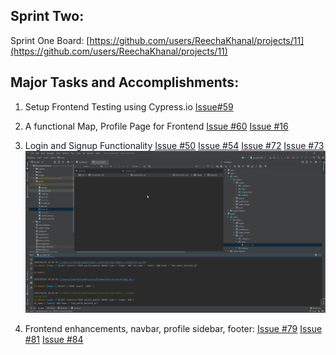 ## Sprint Two:

Sprint One Board: [https://github.com/users/ReechaKhanal/projects/11](https://github.com/users/ReechaKhanal/projects/11)

## Major Tasks and Accomplishments:

 1. Setup Frontend Testing using Cypress.io
		[Issue#59](https://github.com/ReechaKhanal/RoommateSearch/issues/59)

 2. A functional Map, Profile Page for Frontend
        [Issue #60](https://github.com/ReechaKhanal/RoommateSearch/issues/60)
        [Issue #16](https://github.com/ReechaKhanal/RoommateSearch/issues/16)

 3. Login and Signup Functionality
        [Issue #50](https://github.com/ReechaKhanal/RoommateSearch/issues/50) 
        [Issue #54](https://github.com/ReechaKhanal/RoommateSearch/issues/54)
        [Issue #72](https://github.com/ReechaKhanal/RoommateSearch/issues/72)
        [Issue #73](https://github.com/ReechaKhanal/RoommateSearch/issues/73)
        ![](./Images/Postman_SignUp_Login.gif)
       
 4. Frontend enhancements, navbar, profile sidebar, footer:
	    [Issue #79](https://github.com/ReechaKhanal/RoommateSearch/issues/79)
      [Issue #81](https://github.com/ReechaKhanal/RoommateSearch/issues/81)
      [Issue #84](https://github.com/ReechaKhanal/RoommateSearch/issues/84)
